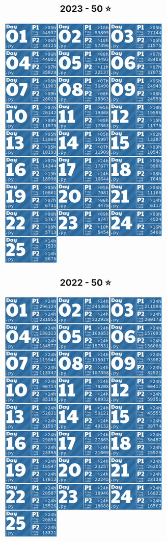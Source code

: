 <!-- AOC TILES BEGIN -->
<h1 align="center">
  2023 - 50 ⭐
</h1>
<a href="2023/01/main.py">
  <img src=".aoc_tiles/tiles/2023/01.png" width="161px">
</a>
<a href="2023/02/main.py">
  <img src=".aoc_tiles/tiles/2023/02.png" width="161px">
</a>
<a href="2023/03/main.py">
  <img src=".aoc_tiles/tiles/2023/03.png" width="161px">
</a>
<a href="2023/04/main.py">
  <img src=".aoc_tiles/tiles/2023/04.png" width="161px">
</a>
<a href="2023/05/main.py">
  <img src=".aoc_tiles/tiles/2023/05.png" width="161px">
</a>
<a href="2023/06/main.py">
  <img src=".aoc_tiles/tiles/2023/06.png" width="161px">
</a>
<a href="2023/07/main.py">
  <img src=".aoc_tiles/tiles/2023/07.png" width="161px">
</a>
<a href="2023/08/main.py">
  <img src=".aoc_tiles/tiles/2023/08.png" width="161px">
</a>
<a href="2023/09/main.py">
  <img src=".aoc_tiles/tiles/2023/09.png" width="161px">
</a>
<a href="2023/10/main.py">
  <img src=".aoc_tiles/tiles/2023/10.png" width="161px">
</a>
<a href="2023/11/main.py">
  <img src=".aoc_tiles/tiles/2023/11.png" width="161px">
</a>
<a href="2023/12/main.py">
  <img src=".aoc_tiles/tiles/2023/12.png" width="161px">
</a>
<a href="2023/13/main.py">
  <img src=".aoc_tiles/tiles/2023/13.png" width="161px">
</a>
<a href="2023/14/main.py">
  <img src=".aoc_tiles/tiles/2023/14.png" width="161px">
</a>
<a href="2023/15/main.py">
  <img src=".aoc_tiles/tiles/2023/15.png" width="161px">
</a>
<a href="2023/16/main.py">
  <img src=".aoc_tiles/tiles/2023/16.png" width="161px">
</a>
<a href="2023/17/main.py">
  <img src=".aoc_tiles/tiles/2023/17.png" width="161px">
</a>
<a href="2023/18/main.py">
  <img src=".aoc_tiles/tiles/2023/18.png" width="161px">
</a>
<a href="2023/19/main.py">
  <img src=".aoc_tiles/tiles/2023/19.png" width="161px">
</a>
<a href="2023/20/main.py">
  <img src=".aoc_tiles/tiles/2023/20.png" width="161px">
</a>
<a href="2023/21/main.py">
  <img src=".aoc_tiles/tiles/2023/21.png" width="161px">
</a>
<a href="2023/22/main.py">
  <img src=".aoc_tiles/tiles/2023/22.png" width="161px">
</a>
<a href="2023/23/main.py">
  <img src=".aoc_tiles/tiles/2023/23.png" width="161px">
</a>
<a href="2023/24/main.py">
  <img src=".aoc_tiles/tiles/2023/24.png" width="161px">
</a>
<a href="2023/25/main.py">
  <img src=".aoc_tiles/tiles/2023/25.png" width="161px">
</a>
<h1 align="center">
  2022 - 50 ⭐
</h1>
<a href="2022/01/main.py">
  <img src=".aoc_tiles/tiles/2022/01.png" width="161px">
</a>
<a href="2022/02/main.py">
  <img src=".aoc_tiles/tiles/2022/02.png" width="161px">
</a>
<a href="2022/03/main.py">
  <img src=".aoc_tiles/tiles/2022/03.png" width="161px">
</a>
<a href="2022/04/main.py">
  <img src=".aoc_tiles/tiles/2022/04.png" width="161px">
</a>
<a href="2022/05/main.py">
  <img src=".aoc_tiles/tiles/2022/05.png" width="161px">
</a>
<a href="2022/06/main.py">
  <img src=".aoc_tiles/tiles/2022/06.png" width="161px">
</a>
<a href="2022/07/main.py">
  <img src=".aoc_tiles/tiles/2022/07.png" width="161px">
</a>
<a href="2022/08/main.py">
  <img src=".aoc_tiles/tiles/2022/08.png" width="161px">
</a>
<a href="2022/09/main.py">
  <img src=".aoc_tiles/tiles/2022/09.png" width="161px">
</a>
<a href="2022/10/main.py">
  <img src=".aoc_tiles/tiles/2022/10.png" width="161px">
</a>
<a href="2022/11/main.py">
  <img src=".aoc_tiles/tiles/2022/11.png" width="161px">
</a>
<a href="2022/12/main.py">
  <img src=".aoc_tiles/tiles/2022/12.png" width="161px">
</a>
<a href="2022/13/main.py">
  <img src=".aoc_tiles/tiles/2022/13.png" width="161px">
</a>
<a href="2022/14/main.py">
  <img src=".aoc_tiles/tiles/2022/14.png" width="161px">
</a>
<a href="2022/15/main.py">
  <img src=".aoc_tiles/tiles/2022/15.png" width="161px">
</a>
<a href="2022/16/main.py">
  <img src=".aoc_tiles/tiles/2022/16.png" width="161px">
</a>
<a href="2022/17/main.py">
  <img src=".aoc_tiles/tiles/2022/17.png" width="161px">
</a>
<a href="2022/18/main.py">
  <img src=".aoc_tiles/tiles/2022/18.png" width="161px">
</a>
<a href="2022/19/main.py">
  <img src=".aoc_tiles/tiles/2022/19.png" width="161px">
</a>
<a href="2022/20/main.py">
  <img src=".aoc_tiles/tiles/2022/20.png" width="161px">
</a>
<a href="2022/21/main.py">
  <img src=".aoc_tiles/tiles/2022/21.png" width="161px">
</a>
<a href="2022/22/main.py">
  <img src=".aoc_tiles/tiles/2022/22.png" width="161px">
</a>
<a href="2022/23/main.py">
  <img src=".aoc_tiles/tiles/2022/23.png" width="161px">
</a>
<a href="2022/24/main.py">
  <img src=".aoc_tiles/tiles/2022/24.png" width="161px">
</a>
<a href="2022/25/main.py">
  <img src=".aoc_tiles/tiles/2022/25.png" width="161px">
</a>
<!-- AOC TILES END -->
 